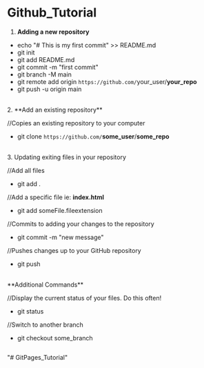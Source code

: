 <html>

# Github_Tutorial

1. **Adding a new repository**

- echo "# This is my first commit" >> README.md
- git init
- git add README.md
- git commit -m "first commit"
- git branch -M main
- git remote add origin `https://github.com/`your_user/**your_repo**
- git push -u origin main

<br />
2. **Add an existing repository**

//Copies an existing repository to your computer

- git clone `https://github.com/`**some_user**/**some_repo**

<br />
3. Updating exiting files in your repository

//Add all files

- git add .

//Add a specific file ie: **index.html**

- git add someFile.fileextension

//Commits to adding your changes to the repository

- git commit -m "new message"

//Pushes changes up to your GitHub repository

- git push

<br />
**Additional Commands**

//Display the current status of your files. Do this often!

- git status

//Switch to another branch

- git checkout some_branch

```

```

</html>
"# GitPages_Tutorial" 
